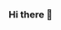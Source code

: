 ### Hi there 👋

<!--
**nightcode-dev/nightcode-dev** is a ✨ _special_ ✨ repository because its `README.md` (this file) appears on your GitHub profile.

Here are some ideas to get you started:

- 🔭 I’m currently working on JavaScript
- 🌱 I’m currently learning vuejs and expresjs
- 👯 I’m looking to collaborate on a big project in the future
- 🤔 I’m looking for help with my abilities
- 💬 Ask me about my programming language
- 📫 How to reach me: [rubika](https://rubika.ir/Night_code),[telegram](https://t.me/Night_code_programmer)
)

